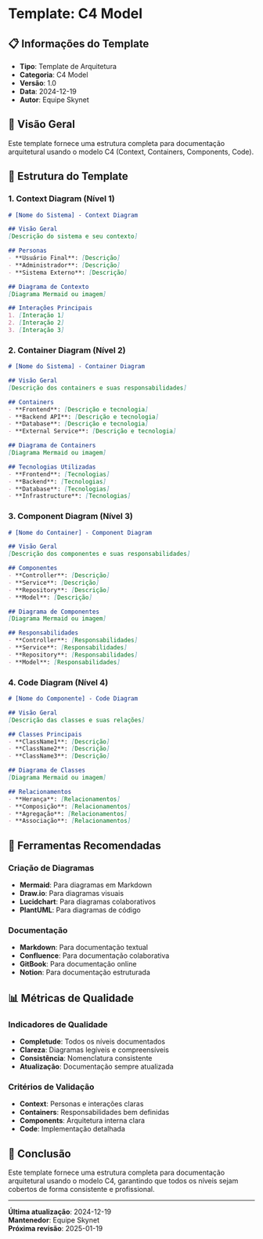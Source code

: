 # Template: C4 Model

## 📋 **Informações do Template**
- **Tipo**: Template de Arquitetura
- **Categoria**: C4 Model
- **Versão**: 1.0
- **Data**: 2024-12-19
- **Autor**: Equipe Skynet

## 🎯 **Visão Geral**

Este template fornece uma estrutura completa para documentação arquitetural usando o modelo C4 (Context, Containers, Components, Code).

## 📐 **Estrutura do Template**

### **1. Context Diagram (Nível 1)**
```markdown
# [Nome do Sistema] - Context Diagram

## Visão Geral
[Descrição do sistema e seu contexto]

## Personas
- **Usuário Final**: [Descrição]
- **Administrador**: [Descrição]
- **Sistema Externo**: [Descrição]

## Diagrama de Contexto
[Diagrama Mermaid ou imagem]

## Interações Principais
1. [Interação 1]
2. [Interação 2]
3. [Interação 3]
```

### **2. Container Diagram (Nível 2)**
```markdown
# [Nome do Sistema] - Container Diagram

## Visão Geral
[Descrição dos containers e suas responsabilidades]

## Containers
- **Frontend**: [Descrição e tecnologia]
- **Backend API**: [Descrição e tecnologia]
- **Database**: [Descrição e tecnologia]
- **External Service**: [Descrição e tecnologia]

## Diagrama de Containers
[Diagrama Mermaid ou imagem]

## Tecnologias Utilizadas
- **Frontend**: [Tecnologias]
- **Backend**: [Tecnologias]
- **Database**: [Tecnologias]
- **Infrastructure**: [Tecnologias]
```

### **3. Component Diagram (Nível 3)**
```markdown
# [Nome do Container] - Component Diagram

## Visão Geral
[Descrição dos componentes e suas responsabilidades]

## Componentes
- **Controller**: [Descrição]
- **Service**: [Descrição]
- **Repository**: [Descrição]
- **Model**: [Descrição]

## Diagrama de Componentes
[Diagrama Mermaid ou imagem]

## Responsabilidades
- **Controller**: [Responsabilidades]
- **Service**: [Responsabilidades]
- **Repository**: [Responsabilidades]
- **Model**: [Responsabilidades]
```

### **4. Code Diagram (Nível 4)**
```markdown
# [Nome do Componente] - Code Diagram

## Visão Geral
[Descrição das classes e suas relações]

## Classes Principais
- **ClassName1**: [Descrição]
- **ClassName2**: [Descrição]
- **ClassName3**: [Descrição]

## Diagrama de Classes
[Diagrama Mermaid ou imagem]

## Relacionamentos
- **Herança**: [Relacionamentos]
- **Composição**: [Relacionamentos]
- **Agregação**: [Relacionamentos]
- **Associação**: [Relacionamentos]
```

## 🔧 **Ferramentas Recomendadas**

### **Criação de Diagramas**
- **Mermaid**: Para diagramas em Markdown
- **Draw.io**: Para diagramas visuais
- **Lucidchart**: Para diagramas colaborativos
- **PlantUML**: Para diagramas de código

### **Documentação**
- **Markdown**: Para documentação textual
- **Confluence**: Para documentação colaborativa
- **GitBook**: Para documentação online
- **Notion**: Para documentação estruturada

## 📊 **Métricas de Qualidade**

### **Indicadores de Qualidade**
- **Completude**: Todos os níveis documentados
- **Clareza**: Diagramas legíveis e compreensíveis
- **Consistência**: Nomenclatura consistente
- **Atualização**: Documentação sempre atualizada

### **Critérios de Validação**
- **Context**: Personas e interações claras
- **Containers**: Responsabilidades bem definidas
- **Components**: Arquitetura interna clara
- **Code**: Implementação detalhada

## 🎯 **Conclusão**

Este template fornece uma estrutura completa para documentação arquitetural usando o modelo C4, garantindo que todos os níveis sejam cobertos de forma consistente e profissional.

---

**Última atualização**: 2024-12-19  
**Mantenedor**: Equipe Skynet  
**Próxima revisão**: 2025-01-19
